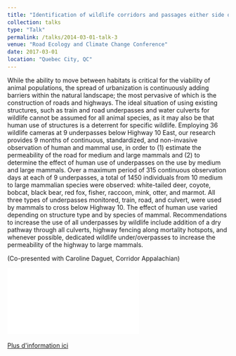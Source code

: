 ```yaml
---
title: "Identification of wildlife corridors and passages either side of highway 10 (Estrie and Monteregie Est regions, Southern QC)"
collection: talks
type: "Talk"
permalink: /talks/2014-03-01-talk-3
venue: "Road Ecology and Climate Change Conference"
date: 2017-03-01
location: "Quebec City, QC"
---
```

While the ability to move between habitats is critical for the viability of animal
populations, the spread of urbanization is continuously adding barriers within the natural
landscape; the most pervasive of which is the construction of roads and highways. The
ideal situation of using existing structures, such as train and road underpasses and
water culverts for wildlife cannot be assumed for all animal species, as it may also be
that human use of structures is a deterrent for specific wildlife. Employing 36 wildlife
cameras at 9 underpasses below Highway 10 East, our research provides 9 months of
continuous, standardized, and non-invasive observation of human and mammal use, in
order to (1) estimate the permeability of the road for medium and large mammals and
(2) to determine the effect of human use of underpasses on the use by medium and
large mammals. Over a maximum period of 315 continuous observation days at each of
9 underpasses, a total of 1450 individuals from 10 medium to large mammalian species
were observed: white-tailed deer, coyote, bobcat, black bear, red fox, fisher, raccoon,
mink, otter, and marmot. All three types of underpasses monitored, train, road, and
culvert, were used by mammals to cross below Highway 10. The effect of human use
varied depending on structure type and by species of mammal. Recommendations to
increase the use of all underpasses by wildlife include addition of a dry pathway through
all culverts, highway fencing along mortality hotspots, and whenever possible, dedicated
wildlife under/overpasses to increase the permeability of the highway to large mammals.

(Co-presented with Caroline Daguet, Corridor Appalachian)

![](/images/PassagesPoster_EN.pdf)

[Plus d'information ici](http://www.corridorappalachien.ca/en/appalachian-corridor-and-partners-work-to-keep-wildlife-off-the-roads/)

